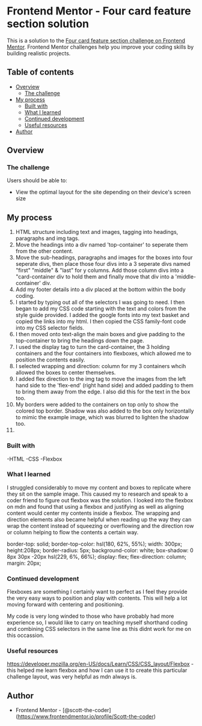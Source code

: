 # Frontend Mentor - Four card feature section solution

This is a solution to the [Four card feature section challenge on Frontend Mentor](https://www.frontendmentor.io/challenges/four-card-feature-section-weK1eFYK). Frontend Mentor challenges help you improve your coding skills by building realistic projects. 

## Table of contents

- [Overview](#overview)
  - [The challenge](#the-challenge)
- [My process](#my-process)
  - [Built with](#built-with)
  - [What I learned](#what-i-learned)
  - [Continued development](#continued-development)
  - [Useful resources](#useful-resources)
- [Author](#author)


## Overview

### The challenge

Users should be able to:

- View the optimal layout for the site depending on their device's screen size

## My process

1. HTML structure including text and images, tagging into headings, paragraphs and img tags.
2. Move the headings into a div named 'top-container' to seperate them from the other content.
3. Move the sub-headings, paragraphs and images for the boxes into four seperate divs, then place those four divs into a 3 seperate divs named "first" "middle" & "last" for y columns.
Add those column divs into a "card-container div to hold them and finally move that div into a 'middle-container' div.
4. Add my footer details into a div placed at the bottom within the body coding.
5. I started by typing out all of the selectors I was going to need. I then began to add my CSS code starting with the text and colors from the style guide provided. I added the google fonts into my text basket and copied the links into my html.
I then copied the CSS family-font code into my CSS selector fields.
6. I then moved onto text-align the main boxes and give padding to the top-container to bring the headings down the page.
7. I used the display tag to turn the card-container, the 3 holding containers and the four containers into flexboxes, which allowed me to position the contents easily.
8. I selected wrapping and direction: column for my 3 containers whcih allowed the boxes to center themselves. 
9. I added flex direction to the img tag to move the images from the left hand side to the 'flex-end' (right hand side) and added padding to them to bring them away from the edge. I also did this for the text in the box too.
10. My borders were added to the containers on top only to show the colored top border. Shadow was also added to the box only horizontally to mimic the example image, which was blurred to lighten the shadow too.
11. 

### Built with

-HTML
-CSS
-Flexbox

### What I learned

I struggled considerably to move my content and boxes to replicate where they sit on the sample image. This caused my to research and speak to a coder friend to figure out flexbox was the solution.
I looked into the flexbox on mdn and found that using a flexbox and justifying as well as aligning content would center my contents inside a flexbox. 
The wrapping and direction elements also became helpful when reading up the way they can wrap the content instead of squeezing or overflowing and the direction row or column helping to flow the contents a certain way.


  border-top: solid;
  border-top-color: hsl(180, 62%, 55%);
  width: 300px;
  height:208px;
  border-radius: 5px;
  background-color: white;
  box-shadow: 0 8px 30px -20px hsl(229, 6%, 66%);
  display: flex;
  flex-direction: column;
  margin: 20px;


### Continued development

Flexboxes are something I certainly want to perfect as I feel they provide the very easy ways to position and play with contents. This will help a lot moving forward with centering and positioning.

My code is very long winded to those who have probably had more experience so, I would like to carry on teaching myself shorthand coding and combining CSS selectors in the same line as this didnt work for me on this occassion.



### Useful resources

https://developer.mozilla.org/en-US/docs/Learn/CSS/CSS_layout/Flexbox - this helped me learn flexbox and how I can use it to create this particular challenge layout, was very helpful as mdn always is.

## Author

- Frontend Mentor - [@scott-the-coder] (https://www.frontendmentor.io/profile/Scott-the-coder)


